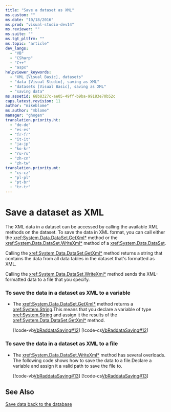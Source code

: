 ```yaml
---
title: "Save a dataset as XML"
ms.custom: ""
ms.date: "10/18/2016"
ms.prod: "visual-studio-dev14"
ms.reviewer: ""
ms.suite: ""
ms.tgt_pltfrm: ""
ms.topic: "article"
dev_langs: 
  - "VB"
  - "CSharp"
  - "C++"
  - "aspx"
helpviewer_keywords: 
  - "XML [Visual Basic], datasets"
  - "data [Visual Studio], saving as XML"
  - "datasets [Visual Basic], saving as XML"
  - "saving data"
ms.assetid: 68b8327c-ae05-49ff-b9ba-99183e70b52c
caps.latest.revision: 11
author: "mikeblome"
ms.author: "mblome"
manager: "ghogen"
translation.priority.ht: 
  - "de-de"
  - "es-es"
  - "fr-fr"
  - "it-it"
  - "ja-jp"
  - "ko-kr"
  - "ru-ru"
  - "zh-cn"
  - "zh-tw"
translation.priority.mt: 
  - "cs-cz"
  - "pl-pl"
  - "pt-br"
  - "tr-tr"
---
```

# Save a dataset as XML
The XML data in a dataset can be accessed by calling the available XML methods  on the dataset. To save the data in XML format, you can call either the <xref:System.Data.DataSet.GetXml*> method or the <xref:System.Data.DataSet.WriteXml*> method of a <xref:System.Data.DataSet>.  
  
 Calling the <xref:System.Data.DataSet.GetXml*> method returns a string that contains the data from all data tables in the dataset that's formatted as XML.  
  
 Calling the <xref:System.Data.DataSet.WriteXml*> method sends the XML-formatted data to a file that  you specify.  
  
### To save the data in a dataset as XML to a variable  
  
-   The <xref:System.Data.DataSet.GetXml*> method returns a <xref:System.String>.This means that you declare a variable of type <xref:System.String> and assign it the results of the <xref:System.Data.DataSet.GetXml*> method.  
  
     [!code-vb[VbRaddataSaving#12](../data-tools/codesnippet/VisualBasic/save-a-dataset-as-xml_1.vb)]
     [!code-cs[VbRaddataSaving#12](../data-tools/codesnippet/CSharp/save-a-dataset-as-xml_1.cs)]  
  
### To save the data in a dataset as XML to a file  
  
-   The <xref:System.Data.DataSet.WriteXml*> method has several overloads. The following code shows how to save the data to a file.Declare a variable and assign it a valid path to save the file to.  
  
     [!code-vb[VbRaddataSaving#13](../data-tools/codesnippet/VisualBasic/save-a-dataset-as-xml_2.vb)]
     [!code-cs[VbRaddataSaving#13](../data-tools/codesnippet/CSharp/save-a-dataset-as-xml_2.cs)]  
  
## See Also  
 [Save data back to the database](../data-tools/save-data-back-to-the-database.md)